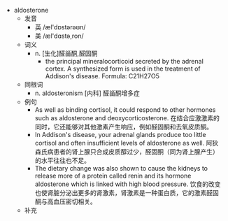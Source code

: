 - aldosterone
  - 发音
    - 英 /æl'dɒstərəʊn/
    - 美 /æl'dɑstə,ron/
  - 词义
    - n. [生化]醛甾酮,醛固酮
      - the principal mineralocorticoid secreted by the adrenal cortex. A synthesized form is used in the treatment of Addison's disease. Formula: C21H27O5 
  - 同根词
    - n. aldosteronism [内科] 醛甾酮增多症
  - 例句
    - As well as binding cortisol, it could respond to other hormones such as aldosterone and deoxycorticosterone. 在结合应激激素的同时，它还能够对其他激素产生响应，例如醛固酮和去氧皮质酮。
    - In Addison's disease, your adrenal glands produce too little cortisol and often insufficient levels of aldosterone as well. 阿狄森氏病患者的肾上腺只合成皮质醇过少，醛固酮（同为肾上腺产生）的水平往往也不足。
    - The dietary change was also shown to cause the kidneys to release more of a protein called renin and its hormone aldosterone which is linked with high blood pressure. 饮食的改变也使肾脏分泌出更多的肾激素，肾激素是一种蛋白质，它的激素醛固酮与高血压密切相关。
  - 补充